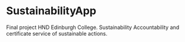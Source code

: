 # SustainabilityApp
Final project HND Edinburgh College. Sustainability Accountability and certificate service of sustainable actions.
